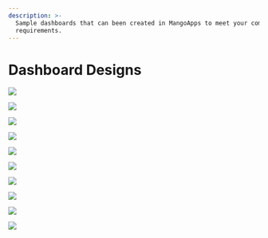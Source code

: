 ```yaml
---
description: >-
  Sample dashboards that can been created in MangoApps to meet your company's
  requirements.
---
```


# Dashboard Designs

![](.gitbook/assets/module\_branded\_dashboard\_01.png)

![](.gitbook/assets/module\_branded\_dashboard\_02.png)

![](.gitbook/assets/module\_branded\_dashboard\_03.png)

![](.gitbook/assets/module\_branded\_dashboard\_04.png)

![](.gitbook/assets/module\_branded\_dashboard\_05.png)

![](.gitbook/assets/module\_branded\_dashboard\_06.png)

![](.gitbook/assets/module\_branded\_dashboard\_07.png)

![](.gitbook/assets/module\_branded\_dashboard\_08.png)

![](.gitbook/assets/module\_branded\_dashboard\_09.png)

![](.gitbook/assets/module\_branded\_dashboard\_10.png)







